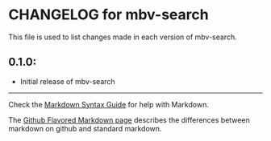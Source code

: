 # CHANGELOG for mbv-search

This file is used to list changes made in each version of mbv-search.

## 0.1.0:

* Initial release of mbv-search

- - -
Check the [Markdown Syntax Guide](http://daringfireball.net/projects/markdown/syntax) for help with Markdown.

The [Github Flavored Markdown page](http://github.github.com/github-flavored-markdown/) describes the differences between markdown on github and standard markdown.
